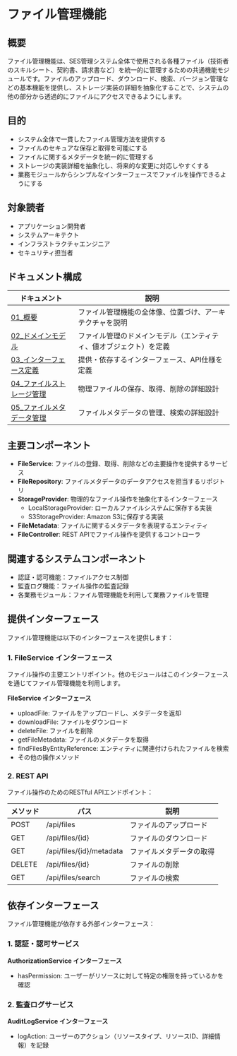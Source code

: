 # ファイル管理機能

## 概要

ファイル管理機能は、SES管理システム全体で使用される各種ファイル（技術者のスキルシート、契約書、請求書など）を統一的に管理するための共通機能モジュールです。ファイルのアップロード、ダウンロード、検索、バージョン管理などの基本機能を提供し、ストレージ実装の詳細を抽象化することで、システムの他の部分から透過的にファイルにアクセスできるようにします。

## 目的

* システム全体で一貫したファイル管理方法を提供する
* ファイルのセキュアな保存と取得を可能にする
* ファイルに関するメタデータを統一的に管理する
* ストレージの実装詳細を抽象化し、将来的な変更に対応しやすくする
* 業務モジュールからシンプルなインターフェースでファイルを操作できるようにする

## 対象読者

* アプリケーション開発者
* システムアーキテクト
* インフラストラクチャエンジニア
* セキュリティ担当者

## ドキュメント構成

| ドキュメント | 説明 |
|------------|------|
| [01_概要](./01_概要.md) | ファイル管理機能の全体像、位置づけ、アーキテクチャを説明 |
| [02_ドメインモデル](./02_ドメインモデル.md) | ファイル管理のドメインモデル（エンティティ、値オブジェクト）を定義 |
| [03_インターフェース定義](./03_インターフェース定義.md) | 提供・依存するインターフェース、API仕様を定義 |
| [04_ファイルストレージ管理](./04_ファイルストレージ管理.md) | 物理ファイルの保存、取得、削除の詳細設計 |
| [05_ファイルメタデータ管理](./05_ファイルメタデータ管理.md) | ファイルメタデータの管理、検索の詳細設計 |

## 主要コンポーネント

* **FileService**: ファイルの登録、取得、削除などの主要操作を提供するサービス
* **FileRepository**: ファイルメタデータのデータアクセスを担当するリポジトリ
* **StorageProvider**: 物理的なファイル操作を抽象化するインターフェース
  * LocalStorageProvider: ローカルファイルシステムに保存する実装
  * S3StorageProvider: Amazon S3に保存する実装
* **FileMetadata**: ファイルに関するメタデータを表現するエンティティ
* **FileController**: REST APIでファイル操作を提供するコントローラ

## 関連するシステムコンポーネント

* 認証・認可機能：ファイルアクセス制御
* 監査ログ機能：ファイル操作の監査記録
* 各業務モジュール：ファイル管理機能を利用して業務ファイルを管理

## 提供インターフェース

ファイル管理機能は以下のインターフェースを提供します：

### 1. FileService インターフェース

ファイル操作の主要エントリポイント。他のモジュールはこのインターフェースを通じてファイル管理機能を利用します。

**FileService インターフェース**
- uploadFile: ファイルをアップロードし、メタデータを返却
- downloadFile: ファイルをダウンロード
- deleteFile: ファイルを削除
- getFileMetadata: ファイルのメタデータを取得
- findFilesByEntityReference: エンティティに関連付けられたファイルを検索
- その他の操作メソッド

### 2. REST API

ファイル操作のためのRESTful APIエンドポイント：

| メソッド | パス | 説明 |
|--------|-----|------|
| POST | /api/files | ファイルのアップロード |
| GET | /api/files/{id} | ファイルのダウンロード |
| GET | /api/files/{id}/metadata | ファイルメタデータの取得 |
| DELETE | /api/files/{id} | ファイルの削除 |
| GET | /api/files/search | ファイルの検索 |

## 依存インターフェース

ファイル管理機能が依存する外部インターフェース：

### 1. 認証・認可サービス

**AuthorizationService インターフェース**
- hasPermission: ユーザーがリソースに対して特定の権限を持っているかを確認

### 2. 監査ログサービス

**AuditLogService インターフェース**
- logAction: ユーザーのアクション（リソースタイプ、リソースID、詳細情報）を記録

